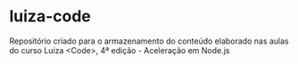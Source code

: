 # luiza-code
Repositório criado para o armazenamento do conteúdo elaborado nas aulas do curso Luiza &lt;Code>, 4ª edição - Aceleração em Node.js
